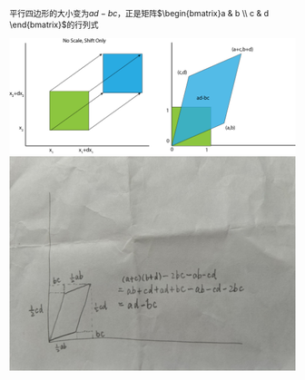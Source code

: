 平行四边形的大小变为$ad-bc$，正是矩阵$\begin{bmatrix}a & b \\ c & d \end{bmatrix}$的行列式

<img src="img/matrix-transform.png" style="background-color: white;" />

<img src="img/matrix-transform_area.jpg" />


